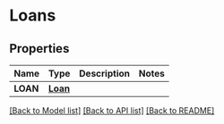 # Loans

## Properties
Name | Type | Description | Notes
------------ | ------------- | ------------- | -------------
**LOAN** | [**Loan**](Loan.md) |  | 

[[Back to Model list]](../README.md#documentation-for-models) [[Back to API list]](../README.md#documentation-for-api-endpoints) [[Back to README]](../README.md)


